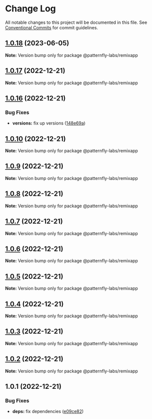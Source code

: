 # Change Log

All notable changes to this project will be documented in this file.
See [Conventional Commits](https://conventionalcommits.org) for commit guidelines.

## [1.0.18](https://github.com/patternfly-labs/pf-react-release-playground/compare/@patternfly-labs/remixapp@1.0.17...@patternfly-labs/remixapp@1.0.18) (2023-06-05)

**Note:** Version bump only for package @patternfly-labs/remixapp





## [1.0.17](https://github.com/patternfly-labs/pf-react-release-playground/compare/@patternfly-labs/remixapp@1.0.16...@patternfly-labs/remixapp@1.0.17) (2022-12-21)

**Note:** Version bump only for package @patternfly-labs/remixapp





## [1.0.16](https://github.com/patternfly-labs/pf-react-release-playground/compare/@patternfly-labs/remixapp@1.0.10...@patternfly-labs/remixapp@1.0.16) (2022-12-21)


### Bug Fixes

* **versions:** fix up versions ([148e69a](https://github.com/patternfly-labs/pf-react-release-playground/commit/148e69ab7cb93f75f6f94e1319aa120d0aada05d))





## [1.0.10](https://github.com/patternfly-labs/pf-react-release-playground/compare/@patternfly-labs/remixapp@1.0.9...@patternfly-labs/remixapp@1.0.10) (2022-12-21)

**Note:** Version bump only for package @patternfly-labs/remixapp





## [1.0.9](https://github.com/patternfly-labs/pf-react-release-playground/compare/@patternfly-labs/remixapp@1.0.8...@patternfly-labs/remixapp@1.0.9) (2022-12-21)

**Note:** Version bump only for package @patternfly-labs/remixapp





## [1.0.8](https://github.com/patternfly-labs/pf-react-release-playground/compare/@patternfly-labs/remixapp@1.0.7...@patternfly-labs/remixapp@1.0.8) (2022-12-21)

**Note:** Version bump only for package @patternfly-labs/remixapp





## [1.0.7](https://github.com/patternfly-labs/pf-react-release-playground/compare/@patternfly-labs/remixapp@1.0.6...@patternfly-labs/remixapp@1.0.7) (2022-12-21)

**Note:** Version bump only for package @patternfly-labs/remixapp





## [1.0.6](https://github.com/patternfly-labs/pf-react-release-playground/compare/@patternfly-labs/remixapp@1.0.5...@patternfly-labs/remixapp@1.0.6) (2022-12-21)

**Note:** Version bump only for package @patternfly-labs/remixapp





## [1.0.5](https://github.com/patternfly-labs/pf-react-release-playground/compare/@patternfly-labs/remixapp@1.0.4...@patternfly-labs/remixapp@1.0.5) (2022-12-21)

**Note:** Version bump only for package @patternfly-labs/remixapp





## [1.0.4](https://github.com/patternfly-labs/pf-react-release-playground/compare/@patternfly-labs/remixapp@1.0.3...@patternfly-labs/remixapp@1.0.4) (2022-12-21)

**Note:** Version bump only for package @patternfly-labs/remixapp





## [1.0.3](https://github.com/patternfly-labs/pf-react-release-playground/compare/@patternfly-labs/remixapp@1.0.2...@patternfly-labs/remixapp@1.0.3) (2022-12-21)

**Note:** Version bump only for package @patternfly-labs/remixapp





## [1.0.2](https://github.com/patternfly-labs/pf-react-release-playground/compare/@patternfly-labs/remixapp@1.0.1...@patternfly-labs/remixapp@1.0.2) (2022-12-21)

**Note:** Version bump only for package @patternfly-labs/remixapp





## 1.0.1 (2022-12-21)


### Bug Fixes

* **deps:** fix dependencies ([e09ce82](https://github.com/patternfly-labs/pf-react-release-playground/commit/e09ce8228ebe2249ffc914b76139b08c4a3299c0))
